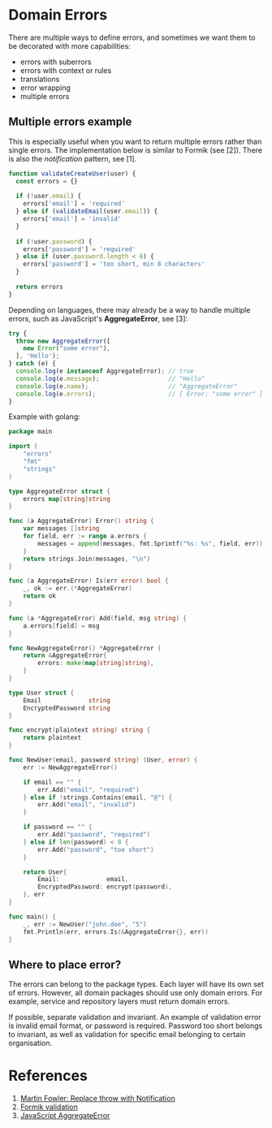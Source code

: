 # Domain Errors


There are multiple ways to define errors, and sometimes we want them to be decorated with more capabilities:

- errors with suberrors
- errors with context or rules
- translations
- error wrapping
- multiple errors


## Multiple errors example

This is especially useful when you want to return multiple errors rather than single errors. The implementation below is similar to Formik (see [2]). There is also the _notification_ pattern, see [1]. 
```js
function validateCreateUser(user) {
  const errors = {}
  
  if (!user.email) {
    errors['email'] = 'required'
  } else if (validateEmail(user.email)) {
    errors['email'] = 'invalid'
  }
  
  if (!user.password) {
    errors['password'] = 'required'
  } else if (user.password.length < 8) {
    errors['password'] = 'too short, min 8 characters'
  }
  
  return errors
}
```

Depending on languages, there may already be a way to handle multiple errors, such as JavaScript's __AggregateError__, see [3]:
```js
try {
  throw new AggregateError([
    new Error("some error"),
  ], 'Hello');
} catch (e) {
  console.log(e instanceof AggregateError); // true
  console.log(e.message);                   // "Hello"
  console.log(e.name);                      // "AggregateError"
  console.log(e.errors);                    // [ Error: "some error" ]
}
```

Example with golang:

```go
package main

import (
	"errors"
	"fmt"
	"strings"
)

type AggregateError struct {
	errors map[string]string
}

func (a AggregateError) Error() string {
	var messages []string
	for field, err := range a.errors {
		messages = append(messages, fmt.Sprintf("%s: %s", field, err))
	}
	return strings.Join(messages, "\n")
}

func (a AggregateError) Is(err error) bool {
	_, ok := err.(*AggregateError)
	return ok
}

func (a *AggregateError) Add(field, msg string) {
	a.errors[field] = msg
}

func NewAggregateError() *AggregateError {
	return &AggregateError{
		errors: make(map[string]string),
	}
}

type User struct {
	Email             string
	EncryptedPassword string
}

func encrypt(plaintext string) string {
	return plaintext
}

func NewUser(email, password string) (User, error) {
	err := NewAggregateError()

	if email == "" {
		err.Add("email", "required")
	} else if !strings.Contains(email, "@") {
		err.Add("email", "invalid")
	}

	if password == "" {
		err.Add("password", "required")
	} else if len(password) < 8 {
		err.Add("password", "too short")
	}

	return User{
		Email:             email,
		EncryptedPassword: encrypt(password),
	}, err
}

func main() {
	_, err := NewUser("john.doe", "5")
	fmt.Println(err, errors.Is(&AggregateError{}, err))
}
```

## Where to place error?

The errors can belong to the package types. Each layer will have its own set of errors. However, all domain packages should use only domain errors. For example, service and repository layers must return domain errors. 

If possible, separate validation and invariant. An example of validation error is invalid email format, or password is required. Password too short belongs to invariant, as well as validation for specific email belonging to certain organisation.


 

# References
1. [Martin Fowler: Replace throw with Notification](https://martinfowler.com/articles/replaceThrowWithNotification.html)
2. [Formik validation](https://formik.org/docs/guides/validation)
3. [JavaScript AggregateError](https://developer.mozilla.org/en-US/docs/Web/JavaScript/Reference/Global_Objects/AggregateError)
